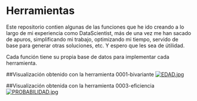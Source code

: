 # Herramientas
Este repositorio contien algunas de las funciones que he ido creando a lo largo de mi experiencia como DataScientist, más de una vez me han sacado de apuros,
simplificando mi trabajo, optimizando mi tiempo, servido de base para generar otras soluciones, etc. Y espero que les sea de útilidad.

Cada función tiene su propia base de datos para implementar cada herramienta.


##Visualización obtenido con la herramienta 0001-bivariante
[![EDAD.jpg](https://i.postimg.cc/26QcXsWb/EDAD.jpg)](https://postimg.cc/7GLn5Qmw)

##Visualización obtenida con la herramienta 0003-eficiencia
[![PROBABILIDAD.jpg](https://i.postimg.cc/VN5CdngK/PROBABILIDAD.jpg)](https://postimg.cc/f3nLP36d)
